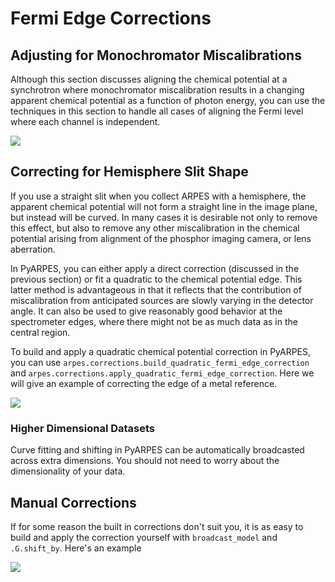 # Fermi Edge Corrections

## Adjusting for Monochromator Miscalibrations

Although this section discusses aligning the chemical potential at a
synchrotron where monochromator miscalibration results in a changing
apparent chemical potential as a function of photon energy, you can
use the techniques in this section to handle all cases of aligning
the Fermi level where each channel is independent.

![](static/hv-correction.png)

## Correcting for Hemisphere Slit Shape

If you use a straight slit when you collect ARPES with a hemisphere,
the apparent chemical potential will not form a straight line in the
image plane, but instead will be curved. In many cases it is desirable
not only to remove this effect, but also to remove any other miscalibration
in the chemical potential arising from alignment of the phosphor imaging
camera, or lens aberration.

In PyARPES, you can either apply a direct correction (discussed in the previous
section) or fit a quadratic to the chemical potential edge. This latter
method is advantageous in that it reflects that the contribution of
miscalibration from anticipated sources are slowly varying in the detector
angle. It can also be used to give reasonably good behavior at the spectrometer
edges, where there might not be as much data as in the central region.

To build and apply a quadratic chemical potential correction in PyARPES,
you can use `arpes.corrections.build_quadratic_fermi_edge_correction`
and `arpes.corrections.apply_quadratic_fermi_edge_correction`. Here we
will give an example of correcting the edge of a metal reference.

![](static/quadratic-correction.png)

### Higher Dimensional Datasets

Curve fitting and shifting in PyARPES can be automatically broadcasted
across extra dimensions. You should not need to worry about the
dimensionality of your data.

## Manual Corrections

If for some reason the built in corrections don't suit you, it is
as easy to build and apply the correction yourself with
`broadcast_model` and `.G.shift_by`. Here's an example

![](static/manual-correction.png)
